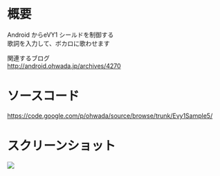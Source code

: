 # 概要 #
Android からeVY1 シールドを制御する<br>
歌詞を入力して、ボカロに歌わせます<br>

関連するブログ <br>
<a href='http://android.ohwada.jp/archives/4270'>http://android.ohwada.jp/archives/4270</a>

<h1>ソースコード</h1>
<a href='https://code.google.com/p/ohwada/source/browse/trunk/Evy1Sample5/'>https://code.google.com/p/ohwada/source/browse/trunk/Evy1Sample5/</a>

<h1>スクリーンショット</h1>
<img src='http://ohwada.googlecode.com/files/20140114evy1_sample5.png' />